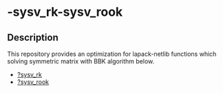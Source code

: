 # -sysv_rk-sysv_rook
## Description
This repository provides an optimization for lapack-netlib functions which solving symmetric matrix with BBK algorithm below.
* [?sysv_rk](https://netlib.org/lapack/explore-html/df/d25/ssysv__rk_8f_aeb68410e46703ed4079117e14f67a653.html#aeb68410e46703ed4079117e14f67a653)
* [?sysv_rook](https://netlib.org/lapack/explore-html/d7/d2b/group__real_s_ysolve_ga25369b37d9691172cc8be6020cc3be69.html#ga25369b37d9691172cc8be6020cc3be69)
